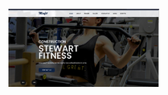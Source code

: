 <img
  src="public/readmeimg/Home.png"
  alt="Alt text"
  title="Optional title"
  style="display: inline-block; margin: 0 auto; max-width: 300px">
